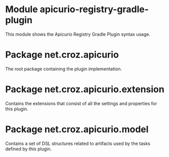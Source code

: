 # Module apicurio-registry-gradle-plugin

This module shows the Apicurio Registry Gradle Plugin syntax usage.

# Package net.croz.apicurio

The root package containing the plugin implementation.

# Package net.croz.apicurio.extension

Contains the extensions that consist of all the settings and properties for this plugin.

# Package net.croz.apicurio.model

Contains a set of DSL structures related to artifacts used by the tasks defined by this plugin.

